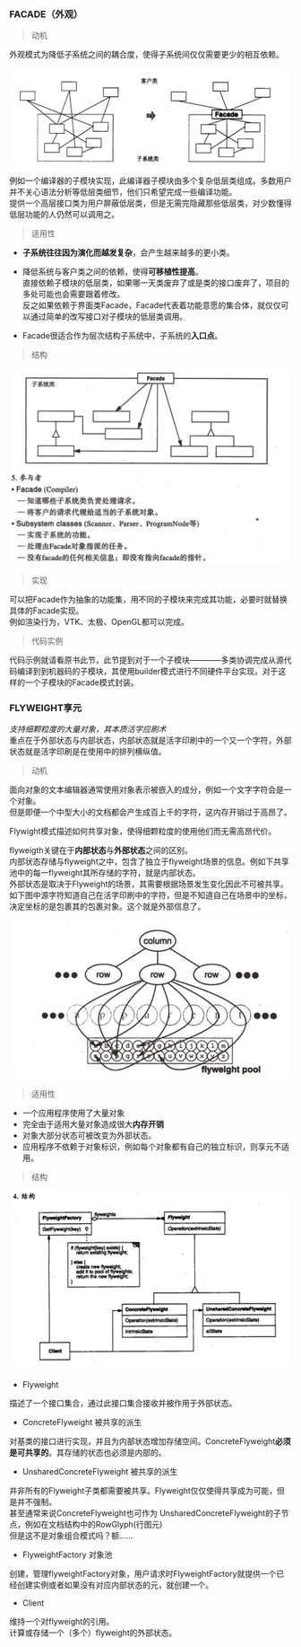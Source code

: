 ### FACADE（外观）

> 动机

外观模式为降低子系统之间的耦合度，使得子系统间仅仅需要更少的相互依赖。   

![外观模式动机](./img/04/FACADE01.PNG ':size=WIDTHxHEIGHT')  
  
例如一个编译器的子模块实现，此编译器子模块由多个复杂低层类组成。多数用户并不关心语法分析等低层类细节，他们只希望完成一些编译功能。   
提供一个高层接口类为用户屏蔽低层类，但是无需完隐藏那些低层类，对少数懂得低层功能的人仍然可以调用之。

> 适用性  

* **子系统往往因为演化而越发复杂**，会产生越来越多的更小类。   

* 降低系统与客户类之间的依赖，使得**可移植性提高**。   
直接依赖子模块的低层类，如果哪一天类废弃了或是类的接口废弃了，项目的多处可能也会需要跟着修改。   
反之如果依赖于界面类Facade，Facade代表着功能意愿的集合体，就仅仅可以通过简单的改写接口对子模块的低层类调用。

* Facade很适合作为层次结构子系统中，子系统的**入口点**。


> 结构

![外观模式动机](./img/04/FACADE02.PNG ':size=WIDTHxHEIGHT')  


> 实现   


可以把Facade作为抽象的功能集，用不同的子模块来完成其功能，必要时就替换具体的Facade实现。   
例如渲染行为，VTK、太极、OpenGL都可以完成。   


> 代码实例   

代码示例就请看原书此节，此节提到对于一个子模块————多类协调完成从源代码编译到到机器码的子模块，其使用builder模式进行不同硬件平台实现。对于这样的一个子模块的Facade模式封装。   


### FLYWEIGHT享元   
*支持细颗粒度的大量对象，其本质活字应刷术*   
重点在于外部状态与内部状态，内部状态就是活字印刷中的一个又一个字符，外部状态就是活字印刷是在使用中的排列横纵值。          



> 动机

面向对象的文本编辑器通常使用对象表示被嵌入的成分，例如一个文字字符会是一个对象。  
但是即便一个中型大小的文档都会产生成百上千的字符，这内存开销过于高昂了。  

Flywight模式描述如何共享对象，使得细颗粒度的使用他们而无需高昂代价。    




flyweigth关键在于**内部状态**与**外部状态**之间的区别。  
内部状态存储与flyweight之中，包含了独立于flyweight场景的信息。例如下共享池中的每一flyweight其所存储的字符，就是内部状态。   
外部状态是取决于Flyweight的场景，其需要根据场景发生变化因此不可被共享。如下图中源字符知道自己在活字印刷中的字符，但是不知道自己在场景中的坐标，决定坐标的是包裹其的包裹对象。这个就是外部信息了。   
  
![实例](./img/04/FLYWEIGHT01.PNG ':size=WIDTHxHEIGHT')  



> 适用性   

* 一个应用程序使用了大量对象  
* 完全由于适用大量对象造成很大**内存开销**
* 对象大部分状态可被改变为外部状态。  
* 应用程序不依赖于对象标识，例如每个对象都有自己的独立标识，则享元不适用。   


> 结构    

![实例](./img/04/FLYWEIGHT02.PNG ':size=WIDTHxHEIGHT')  



* Flyweight    

描述了一个接口集合，通过此接口集合接收并被作用于外部状态。   

* ConcreteFlyweight 被共享的派生   

对基类的接口进行实现，并且为内部状态增加存储空间。ConcreteFlyweight**必须是可共享的**。其存储的状态也必须是内部的。    

* UnsharedConcreteFlyweight 被共享的派生 

并非所有的Flyweight子类都需要被共享。Flyweight仅仅使得共享成为可能，但是并不强制。   
甚至通常来说ConcreteFlyweight也可作为 UnsharedConcreteFlyweight的子节点，例如在文档结构中的RowGlyph(行图元)   
但是这不是对象组合模式吗？额......

* FlyweightFactory   对象池

创建，管理flyweightFactory对象，用户请求时FlyweightFactory就提供一个已经创建实例或者如果没有对应内部状态的元，就创建一个。   

* Client    

维持一个对flyweight的引用。   
计算或存储一个（多个）flyweight的外部状态。   





